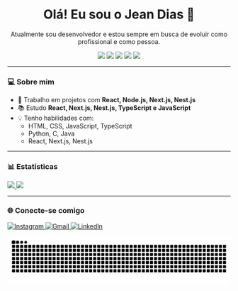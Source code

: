 <h1 align="center">Olá! Eu sou o Jean Dias 👋</h1>

<p align="center">
Atualmente sou desenvolvedor e estou sempre em busca de evoluir como profissional e como pessoa.
</p>

<p align="center">
  <img src="https://img.shields.io/badge/React-20232A?style=for-the-badge&logo=react&logoColor=61DAFB"/>
  <img src="https://img.shields.io/badge/Next.js-000000?style=for-the-badge&logo=next.js&logoColor=white"/>
  <img src="https://img.shields.io/badge/NestJS-E0234E?style=for-the-badge&logo=nestjs&logoColor=white"/>
  <img src="https://img.shields.io/badge/TypeScript-007ACC?style=for-the-badge&logo=typescript&logoColor=white"/>
  <img src="https://img.shields.io/badge/JavaScript-F7DF1E?style=for-the-badge&logo=javascript&logoColor=black"/>
</p>

---

### 💻 Sobre mim

- 🔭 Trabalho em projetos com **React, Node.js, Next.js, Nest.js**
- 📚 Estudo **React, Next.js, Nest.js, TypeScript e JavaScript**
- 💡 Tenho habilidades com:
  - HTML, CSS, JavaScript, TypeScript
  - Python, C, Java
  - React, Next.js, Nest.js

---

### 📊 Estatísticas

<a href="https://github.com/JEAND1AS">
  <img height="180em" src="https://github-readme-stats.vercel.app/api/top-langs/?username=JEAND1AS&layout=compact&langs_count=7&theme=dracula"/>
  <img height="180em" src="https://github-readme-stats.vercel.app/api?username=JEAND1AS&show_icons=true&theme=dracula&include_all_commits=true&count_private=true"/>
</a>

---

### 🌐 Conecte-se comigo

<div>

  
  <a href="https://instagram.com/jean.dias2205" target="_blank">
    <img loading="lazy" src="https://img.shields.io/badge/-Instagram-%23E4405F?style=for-the-badge&logo=instagram&logoColor=white" alt="Instagram">
  </a>
  
  <a href="mailto:jeandias1.jd1@gmail.com" target="_blank">
    <img loading="lazy" src="https://img.shields.io/badge/Gmail-D14836?style=for-the-badge&logo=gmail&logoColor=white" alt="Gmail">
  </a>
  
  <a href="https://www.linkedin.com/in/jean-dias-231366197/" target="_blank">
    <img loading="lazy" src="https://img.shields.io/badge/-LinkedIn-%230077B5?style=for-the-badge&logo=linkedin&logoColor=white" alt="LinkedIn">
  </a>   
</div>


![Snake animation](https://github.com/JEAND1AS/JEAND1AS/blob/output/github-contribution-grid-snake.svg)
